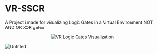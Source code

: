 # VR-SSCR
A Project i made for visualizing Logic Gates in a Virtual Environment 
NOT AND OR XOR gates
<div align="center">
  <img src="https://github.com/user-attachments/assets/536fc4df-2f9b-4c4b-87c9-f907dcbaaad8](https://github.com/user-attachments/assets/9a4d86e0-cf0a-4476-bb47-a7547e653fa0" alt="VR Logic Gates Visualization">
</div>

![Untitled](https://github.com/user-attachments/assets/536fc4df-2f9b-4c4b-87c9-f907dcbaaad8)

